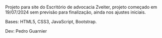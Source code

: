 Projeto para site do Escritório de advocacia Zveiter, projeto começado em 19/07/2024 sem previsão para finalização, ainda nos ajustes iniciais. 

Bases: HTML5, CSS3, JavaScript, Bootstrap.

Dev: Pedro Guarnier
